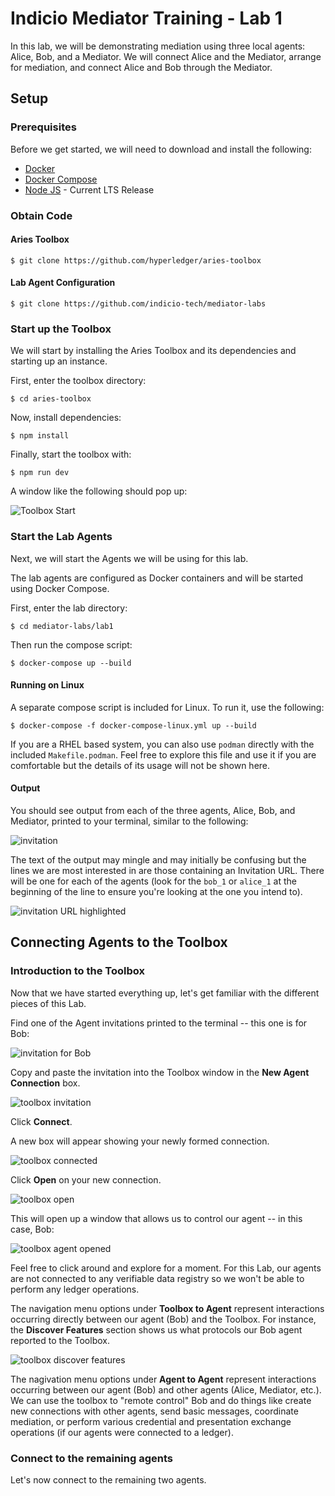# Indicio Mediator Training - Lab 1

In this lab, we will be demonstrating mediation using three local agents: Alice, Bob, and a Mediator. We will connect Alice and the Mediator, arrange for mediation, and connect Alice and Bob through the Mediator.

## Setup

### Prerequisites
Before we get started, we will need to download and install the following:
- [Docker](https://docs.docker.com/)
- [Docker Compose](https://docs.docker.com/compose/install/)
- [Node JS](https://nodejs.org/en/download/) - Current LTS Release

### Obtain Code

#### Aries Toolbox

```shell
$ git clone https://github.com/hyperledger/aries-toolbox
```

#### Lab Agent Configuration
```shell
$ git clone https://github.com/indicio-tech/mediator-labs
```

### Start up the Toolbox

We will start by installing the Aries Toolbox and its dependencies and starting up an instance.

First, enter the toolbox directory:
```shell
$ cd aries-toolbox
```

Now, install dependencies:
```shell
$ npm install
```

Finally, start the toolbox with:
```shell
$ npm run dev
```

A window like the following should pop up:

![Toolbox Start](https://github.com/Indicio-tech/mediator-labs/blob/main/lab1/images/toolbox-0.png?raw=true)

### Start the Lab Agents

Next, we will start the Agents we will be using for this lab.

The lab agents are configured as Docker containers and will be started using Docker Compose.

First, enter the lab directory:
```shell
$ cd mediator-labs/lab1
```

Then run the compose script:
```shell
$ docker-compose up --build
```

#### Running on Linux

A separate compose script is included for Linux. To run it, use the following:
```shell
$ docker-compose -f docker-compose-linux.yml up --build
```

If you are a RHEL based system, you can also use `podman` directly with the included `Makefile.podman`. Feel free to explore this file and use it if you are comfortable but the details of its usage will not be shown here.

#### Output

You should see output from each of the three agents, Alice, Bob, and Mediator, printed to your terminal, similar to the following:

![invitation](https://github.com/Indicio-tech/mediator-labs/blob/main/lab1/images/invitation.png?raw=true)

The text of the output may mingle and may initially be confusing but the lines we are most interested in are those containing an Invitation URL. There will be one for each of the agents (look for the `bob_1` or `alice_1` at the beginning of the line to ensure you're looking at the one you intend to).

![invitation URL highlighted](https://github.com/Indicio-tech/mediator-labs/blob/main/lab1/images/invitation-hi.png?raw=true)

## Connecting Agents to the Toolbox

### Introduction to the Toolbox

Now that we have started everything up, let's get familiar with the different pieces of this Lab.

Find one of the Agent invitations printed to the terminal -- this one is for Bob:

![invitation for Bob](https://github.com/Indicio-tech/mediator-labs/blob/main/lab1/images/invitation-hi.png?raw=true)

Copy and paste the invitation into the Toolbox window in the **New Agent Connection** box.

![toolbox invitation](https://github.com/Indicio-tech/mediator-labs/blob/main/lab1/images/toolbox-1.png?raw=true)

Click **Connect**.

A new box will appear showing your newly formed connection.

![toolbox connected](https://github.com/Indicio-tech/mediator-labs/blob/main/lab1/images/toolbox-connected.png?raw=true)

Click **Open** on your new connection.

![toolbox open](https://github.com/Indicio-tech/mediator-labs/blob/main/lab1/images/toolbox-open.png?raw=true)

This will open up a window that allows us to control our agent -- in this case, Bob:

![toolbox agent opened](https://github.com/Indicio-tech/mediator-labs/blob/main/lab1/images/toolbox-agent.png?raw=true)

Feel free to click around and explore for a moment. For this Lab, our agents are not connected to any verifiable data registry so we won't be able to perform any ledger operations.

The navigation menu options under **Toolbox to Agent** represent interactions occurring directly between our agent (Bob) and the Toolbox. For instance, the **Discover Features** section shows us what protocols our Bob agent reported to the Toolbox.

![toolbox discover features](https://github.com/Indicio-tech/mediator-labs/blob/main/lab1/images/toolbox-discover-features.png?raw=true)

The nagivation menu options under **Agent to Agent** represent interactions occurring between our agent (Bob) and other agents (Alice, Mediator, etc.). We can use the toolbox to "remote control" Bob and do things like create new connections with other agents, send basic messages, coordinate mediation, or perform various credential and presentation exchange operations (if our agents were connected to a ledger).

### Connect to the remaining agents

Let's now connect to the remaining two agents.